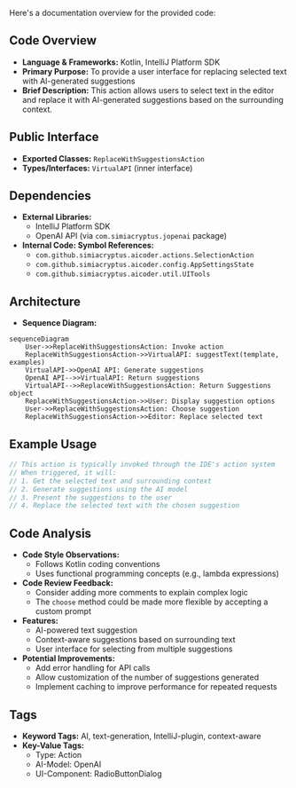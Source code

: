 Here's a documentation overview for the provided code:

## Code Overview
- **Language & Frameworks:** Kotlin, IntelliJ Platform SDK
- **Primary Purpose:** To provide a user interface for replacing selected text with AI-generated suggestions
- **Brief Description:** This action allows users to select text in the editor and replace it with AI-generated suggestions based on the surrounding context.

## Public Interface
- **Exported Classes:** `ReplaceWithSuggestionsAction`
- **Types/Interfaces:** `VirtualAPI` (inner interface)

## Dependencies
- **External Libraries:**
  - IntelliJ Platform SDK
  - OpenAI API (via `com.simiacryptus.jopenai` package)
- **Internal Code: Symbol References:**
  - `com.github.simiacryptus.aicoder.actions.SelectionAction`
  - `com.github.simiacryptus.aicoder.config.AppSettingsState`
  - `com.github.simiacryptus.aicoder.util.UITools`

## Architecture
- **Sequence Diagram:**
```mermaid
sequenceDiagram
    User->>ReplaceWithSuggestionsAction: Invoke action
    ReplaceWithSuggestionsAction->>VirtualAPI: suggestText(template, examples)
    VirtualAPI->>OpenAI API: Generate suggestions
    OpenAI API-->>VirtualAPI: Return suggestions
    VirtualAPI-->>ReplaceWithSuggestionsAction: Return Suggestions object
    ReplaceWithSuggestionsAction->>User: Display suggestion options
    User->>ReplaceWithSuggestionsAction: Choose suggestion
    ReplaceWithSuggestionsAction->>Editor: Replace selected text
```

## Example Usage
```kotlin
// This action is typically invoked through the IDE's action system
// When triggered, it will:
// 1. Get the selected text and surrounding context
// 2. Generate suggestions using the AI model
// 3. Present the suggestions to the user
// 4. Replace the selected text with the chosen suggestion
```

## Code Analysis
- **Code Style Observations:**
  - Follows Kotlin coding conventions
  - Uses functional programming concepts (e.g., lambda expressions)
- **Code Review Feedback:**
  - Consider adding more comments to explain complex logic
  - The `choose` method could be made more flexible by accepting a custom prompt
- **Features:**
  - AI-powered text suggestion
  - Context-aware suggestions based on surrounding text
  - User interface for selecting from multiple suggestions
- **Potential Improvements:**
  - Add error handling for API calls
  - Allow customization of the number of suggestions generated
  - Implement caching to improve performance for repeated requests

## Tags
- **Keyword Tags:** AI, text-generation, IntelliJ-plugin, context-aware
- **Key-Value Tags:**
  - Type: Action
  - AI-Model: OpenAI
  - UI-Component: RadioButtonDialog